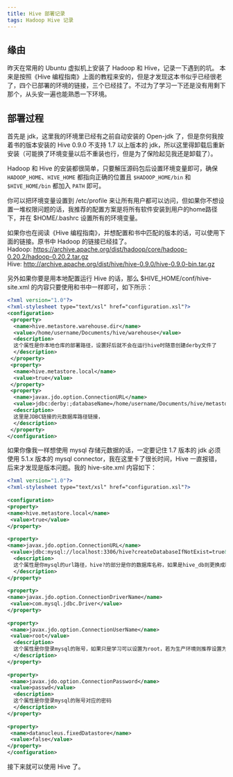 ```yaml
---
title: Hive 部署记录
tags: Hadoop Hive 记录
---
```

## 缘由

昨天在常用的 Ubuntu 虚拟机上安装了 Hadoop 和 Hive，记录一下遇到的坑。
本来是按照《Hive 编程指南》上面的教程来安的，但是才发现这本书似乎已经很老了，四个已部署的环境的链接，三个已经挂了。不过为了学习一下还是没有用剩下那个，从头安一遍也能熟悉一下环境。

## 部署过程
首先是 jdk，这里我的环境里已经有之前自动安装的 Open-jdk 了，但是奈何我按着书的版本安装的 Hive 0.9.0 不支持 1.7 以上版本的 jdk，所以这里得卸载后重新安装（可能换了环境变量以后不重装也行，但是为了保险起见我还是卸载了）。

Hadoop 和 Hive 的安装都很简单，只要解压源码包后设置环境变量即可，确保 `HADOOP_HOME`、`HIVE_HOME` 都指向正确的位置且 `$HADOOP_HOME/bin` 和 `$HIVE_HOME/bin` 都加入 `PATH` 即可。

你可以把环境变量设置到 /etc/profile 来让所有用户都可以访问，但如果你不想设置一堆权限问题的话，我推荐的配置方案是将所有软件安装到用户的home路径下，并在 $HOME/.bashrc 设置所有的环境变量。

如果你也在阅读《Hive 编程指南》，并想配置和书中匹配的版本的话，可以使用下面的链接。原书中 Hadoop 的链接已经挂了。  
Hadoop: https://archive.apache.org/dist/hadoop/core/hadoop-0.20.2/hadoop-0.20.2.tar.gz  
Hive: http://archive.apache.org/dist/hive/hive-0.9.0/hive-0.9.0-bin.tar.gz

另外如果你要是用本地配置运行 Hive 的话，那么 $HIVE_HOME/conf/hive-site.xml 的内容只要使用和书中一样即可，如下所示：
```xml
<?xml version="1.0"?>
<?xml-stylesheet type="text/xsl" href="configuration.xsl"?>
<configuration>
 <property>
  <name>hive.metastore.warehouse.dir</name>
  <value>/home/username/Documents/hive/warehouse</value>
  <description>
  这个属性是你本地仓库的部署路径，设置好后就不会在运行hive时随意创建derby文件了
  </description>
 </property>
 <property>
  <name>hive.metastore.local</name>
  <value>true</value>
 </property>
 <property>
  <name>javax.jdo.option.ConnectionURL</name>
  <value>jdbc:derby:;databaseName=/home/username/Documents/hive/metastore_db;create=true</value>
  <description>
  这里是JDBC链接的元数据库路径链接，
  </description>
 </property>
</configuration>
```
如果你像我一样想使用 mysql 存储元数据的话，一定要记住 1.7 版本的 jdk 必须使用 5.1.x 版本的 mysql connector，我在这里卡了很长时间，Hive 一直报错，后来才发现是版本问题。我的 hive-site.xml 内容如下：
```xml
<?xml version="1.0"?>  
<?xml-stylesheet type="text/xsl" href="configuration.xsl"?>  
  
<configuration>  
<property>  
<name>hive.metastore.local</name>  
 <value>true</value>  
</property>  
  
<property>  
<name>javax.jdo.option.ConnectionURL</name>  
 <value>jdbc:mysql://localhost:3306/hive?createDatabaseIfNotExist=true&amp;useSSL=false</value>  
  <description>
  这个属性是你mysql的url路径，hive?的部分是你的数据库名称，如果是hive_db则更换成hive_db?
  </description>
</property>
  
<property>  
<name>javax.jdo.option.ConnectionDriverName</name>  
 <value>com.mysql.jdbc.Driver</value>  
</property>  
  
<property>   
 <name>javax.jdo.option.ConnectionUserName</name>   
 <value>root</value>      
  <description>
  这个属性是你登录mysql的账号，如果只是学习可以设置为root，若为生产环境则推荐设置为其他用户
  </description>
</property>
  
<property>   
 <name>javax.jdo.option.ConnectionPassword</name>   
 <value>passwd</value>     
  <description>
  这个属性是你登录mysql的账号对应的密码
  </description>
</property>
  
<property>   
 <name>datanucleus.fixedDatastore</name>   
 <value>false</value>   
</property>   
</configuration>
```

接下来就可以使用 Hive 了。
